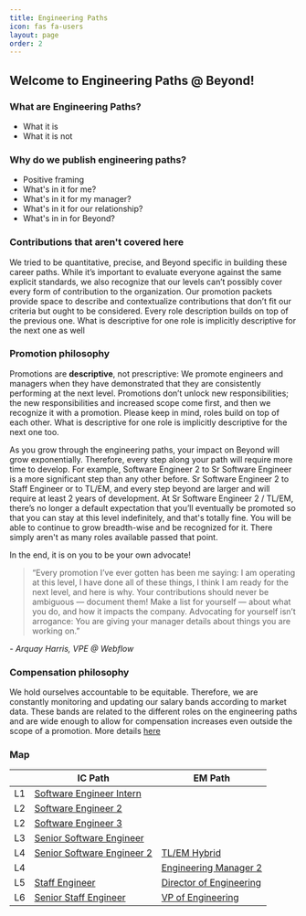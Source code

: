 ```yaml
---
title: Engineering Paths
icon: fas fa-users
layout: page
order: 2
---
```


## Welcome to Engineering Paths @ Beyond!

### What are Engineering Paths?
- What it is
- What it is not

### Why do we publish engineering paths?
- Positive framing
- What's in it for me?
- What's in it for my manager?
- What's in it for our relationship?
- What's in in for Beyond?

### Contributions that aren't covered here
We tried to be quantitative, precise, and Beyond specific in building these career paths. While it’s important to evaluate everyone against the same explicit standards, we also recognize that our levels can’t possibly cover every form of contribution to the organization. Our promotion packets provide space to describe and contextualize contributions that don’t fit our criteria but ought to be considered. Every role description builds on top of the previous one. What is descriptive for one role is implicitly descriptive for the next one as well

### Promotion philosophy
Promotions are **descriptive**, not prescriptive: We promote engineers and managers when they have demonstrated that they are consistently performing at the next level. Promotions don’t unlock new responsibilities; the new responsibilities and increased scope come first, and then we recognize it with a promotion. Please keep in mind, roles build on top of each other. What is descriptive for one role is implicitly descriptive for the next one too.

As you grow through the engineering paths, your impact on Beyond will grow exponentially. Therefore, every step along your path will require more time to develop. For example, Software Engineer 2 to Sr Software Engineer is a more significant step than any other before. Sr Software Engineer 2 to Staff Engineer or to TL/EM, and every step beyond are larger and will require at least 2 years of development. At Sr Software Engineer 2 / TL/EM, there’s no longer a default expectation that you’ll eventually be promoted so that you can stay at this level indefinitely, and that's totally fine. You will be able to continue to grow breadth-wise and be recognized for it. There simply aren't as many roles available passed that point.

In the end, it is on you to be your own advocate! 
> “Every promotion I’ve ever gotten has been me saying: I am operating at this level, I have done all of these things, I think I am ready for the next level, and here is why. Your contributions should never be ambiguous — document them! Make a list for yourself — about what you do, and how it impacts the company. Advocating for yourself isn’t arrogance: You are giving your manager details about things you are working on.” 

_- Arquay Harris, VPE @ Webflow_

### Compensation philosophy
We hold ourselves accountable to be equitable. Therefore, we are constantly monitoring and updating our salary bands according to market data. These bands are related to the different roles on the engineering paths and are wide enough to allow for compensation increases even outside the scope of a promotion. More details [here](https://app.tettra.co/teams/beyondpricing/pages/compensation)

### Map

| | IC Path | EM Path |
|---|---|---|
| L1 | [Software Engineer Intern](software_engineer_intern.html) | |
| L2 | [Software Engineer 2](software_engineer_2.html) | |
| L2 | [Software Engineer 3](software_engineer_3.html) | |
| L3 | [Senior Software Engineer](sr_software_engineer.html) | |
| L4 | [Senior Software Engineer 2](sr_software_engineer_2.html) | [TL/EM Hybrid](tech_lead_engineering_manager_hybrid.html) |
| L4 | | [Engineering Manager 2](engineering_manager_2.html) |
| L5 | [Staff Engineer](staff_engineer.html) | [Director of Engineering](director_of_engineering.html) |
| L6 | [Senior Staff Engineer](sr_staff_engineer.html) | [VP of Engineering](vp_of_engineering.html) |
